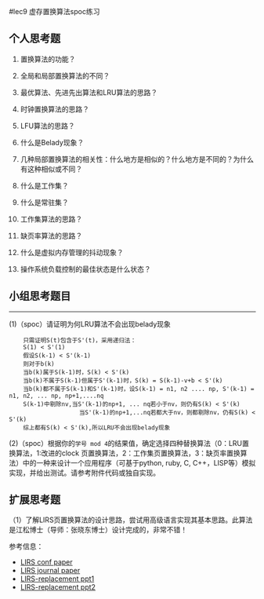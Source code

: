 #lec9 虚存置换算法spoc练习

## 个人思考题
1. 置换算法的功能？

2. 全局和局部置换算法的不同？

3. 最优算法、先进先出算法和LRU算法的思路？

4. 时钟置换算法的思路？

5. LFU算法的思路？

6. 什么是Belady现象？

7. 几种局部置换算法的相关性：什么地方是相似的？什么地方是不同的？为什么有这种相似或不同？

8. 什么是工作集？

9. 什么是常驻集？

10. 工作集算法的思路？

11. 缺页率算法的思路？

12. 什么是虚拟内存管理的抖动现象？
		
13. 操作系统负载控制的最佳状态是什么状态？

## 小组思考题目

----
(1)（spoc）请证明为何LRU算法不会出现belady现象

```
	只需证明S(t)包含于S'(t)，采用递归法：
	S(1) < S'(1)
	假设S(k-1) < S'(k-1)
	则对于b(k)
	当b(k)属于S(k-1)时，S(k) < S'(k)
	当b(k)不属于S(k-1)但属于S'(k-1)时，S(k) = S(k-1)-v+b < S'(k)
	当b(k)都不属于S(k-1)和S'(k-1)时，设S(k-1) = n1, n2 .... np, S'(k-1) = n1, n2, ... np, np+1,....nq
	S(k-1)中剔除nv,当S'(k-1)的np+1, ... nq若小于nv，则仍有S(k) < S'(k)
					当S'(k-1)的np+1,...nq若都大于nv，则都剔除nv，仍有S(k) < S'(k)
	综上都有S(k) < S'(k),所以LRU不会出现belady现象
```
(2)（spoc）根据你的`学号 mod 4`的结果值，确定选择四种替换算法（0：LRU置换算法，1:改进的clock 页置换算法，2：工作集页置换算法，3：缺页率置换算法）中的一种来设计一个应用程序（可基于python, ruby, C, C++，LISP等）模拟实现，并给出测试。请参考附件代码或独自实现。

## 扩展思考题
（1）了解LIRS页置换算法的设计思路，尝试用高级语言实现其基本思路。此算法是江松博士（导师：张晓东博士）设计完成的，非常不错！

参考信息：

 - [LIRS conf paper](http://www.ece.eng.wayne.edu/~sjiang/pubs/papers/jiang02_LIRS.pdf)
 - [LIRS journal paper](http://www.ece.eng.wayne.edu/~sjiang/pubs/papers/jiang05_LIRS.pdf)
 - [LIRS-replacement ppt1](http://dragonstar.ict.ac.cn/course_09/XD_Zhang/(6)-LIRS-replacement.pdf)
 - [LIRS-replacement ppt2](http://www.ece.eng.wayne.edu/~sjiang/Projects/LIRS/sig02.ppt)
